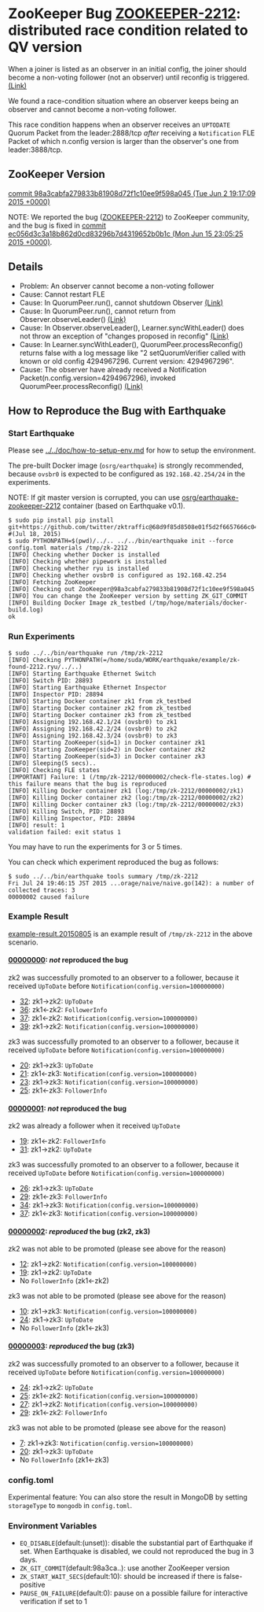 # ZooKeeper Bug [ZOOKEEPER-2212](https://issues.apache.org/jira/browse/ZOOKEEPER-2212): distributed race condition related to QV version

When a joiner is listed as an observer in an initial config,
the joiner should become a non-voting follower (not an observer) until reconfig is triggered. [(Link)](http://zookeeper.apache.org/doc/trunk/zookeeperReconfig.html#sc_reconfig_general)

We found a race-condition situation where an observer keeps being an observer and cannot become a non-voting follower.

This race condition happens when an observer receives an `UPTODATE` Quorum Packet from the leader:2888/tcp *after* receiving a `Notification` FLE Packet of which n.config version is larger than the observer's one from leader:3888/tcp.

## ZooKeeper Version
[commit 98a3cabfa279833b81908d72f1c10ee9f598a045 (Tue Jun 2 19:17:09 2015 +0000)](https://github.com/apache/zookeeper/commit/98a3cabfa279833b81908d72f1c10ee9f598a045)

NOTE: We reported the bug ([ZOOKEEPER-2212](https://issues.apache.org/jira/browse/ZOOKEEPER-2212)) to ZooKeeper community, and the bug is fixed in [commit ec056d3c3a18b862d0cd83296b7d4319652b0b1c (Mon Jun 15 23:05:25 2015 +0000)](https://github.com/apache/zookeeper/commit/ec056d3c3a18b862d0cd83296b7d4319652b0b1c).

## Details
 * Problem: An observer cannot become a non-voting follower
 * Cause: Cannot restart FLE
 * Cause: In QuorumPeer.run(), cannot shutdown Observer [(Link)](https://github.com/apache/zookeeper/blob/98a3cabfa279833b81908d72f1c10ee9f598a045/src/java/main/org/apache/zookeeper/server/quorum/QuorumPeer.java#L1014)
 * Cause: In QuorumPeer.run(), cannot return from Observer.observeLeader()  [(Link)](https://github.com/apache/zookeeper/blob/98a3cabfa279833b81908d72f1c10ee9f598a045/src/java/main/org/apache/zookeeper/server/quorum/QuorumPeer.java#L1010)
 * Cause: In Observer.observeLeader(), Learner.syncWithLeader() does not throw an exception of "changes proposed in reconfig" [(Link)](https://github.com/apache/zookeeper/blob/98a3cabfa279833b81908d72f1c10ee9f598a045/src/java/main/org/apache/zookeeper/server/quorum/Observer.java#L79)
 * Cause: In Learner.syncWithLeader(), QuorumPeer.processReconfig() returns false with a log message like "2 setQuorumVerifier called with known or old config 4294967296. Current version: 4294967296".
 * Cause: The observer have already received a Notification Packet(n.config.version=4294967296), invoked QuorumPeer.processReconfig() [(Link)](https://github.com/apache/zookeeper/blob/98a3cabfa279833b81908d72f1c10ee9f598a045/src/java/main/org/apache/zookeeper/server/quorum/FastLeaderElection.java#L291-304)
   

## How to Reproduce the Bug with Earthquake
    
### Start Earthquake
Please see [../../doc/how-to-setup-env.md](../../doc/how-to-setup-env.md) for how to setup the environment.

The pre-built Docker image (`osrg/earthquake`) is strongly recommended, 
because `ovsbr0` is expected to be configured as `192.168.42.254/24` in the experiments.

NOTE: If git master version is corrupted, you can use [osrg/earthquake-zookeeper-2212](https://registry.hub.docker.com/u/osrg/earthquake-zookeeper-2212/) container (based on Earthquake v0.1).

    $ sudo pip install pip install git+https://github.com/twitter/zktraffic@68d9f85d8508e01f5d2f6657666c04e444e6423c  #(Jul 18, 2015)
    $ sudo PYTHONPATH=$(pwd)/../.. ../../bin/earthquake init --force config.toml materials /tmp/zk-2212
    [INFO] Checking whether Docker is installed
    [INFO] Checking whether pipework is installed
    [INFO] Checking whether ryu is installed
    [INFO] Checking whether ovsbr0 is configured as 192.168.42.254
    [INFO] Fetching ZooKeeper
    [INFO] Checking out ZooKeeper@98a3cabfa279833b81908d72f1c10ee9f598a045
    [INFO] You can change the ZooKeeper version by setting ZK_GIT_COMMIT
    [INFO] Building Docker Image zk_testbed (/tmp/hoge/materials/docker-build.log)
    ok


### Run Experiments
    
    $ sudo ../../bin/earthquake run /tmp/zk-2212
    [INFO] Checking PYTHONPATH(=/home/suda/WORK/earthquake/example/zk-found-2212.ryu/../..)
    [INFO] Starting Earthquake Ethernet Switch
    [INFO] Switch PID: 28893
    [INFO] Starting Earthquake Ethernet Inspector
    [INFO] Inspector PID: 28894
    [INFO] Starting Docker container zk1 from zk_testbed
    [INFO] Starting Docker container zk2 from zk_testbed
    [INFO] Starting Docker container zk3 from zk_testbed
    [INFO] Assigning 192.168.42.1/24 (ovsbr0) to zk1
    [INFO] Assigning 192.168.42.2/24 (ovsbr0) to zk2
    [INFO] Assigning 192.168.42.3/24 (ovsbr0) to zk3
    [INFO] Starting ZooKeeper(sid=1) in Docker container zk1
    [INFO] Starting ZooKeeper(sid=2) in Docker container zk2
    [INFO] Starting ZooKeeper(sid=3) in Docker container zk3
    [INFO] Sleeping(5 secs)..
    [INFO] Checking FLE states
    [IMPORTANT] Failure: 1 (/tmp/zk-2212/00000002/check-fle-states.log) # this failure means that the bug is reproduced
    [INFO] Killing Docker container zk1 (log:/tmp/zk-2212/00000002/zk1)
    [INFO] Killing Docker container zk2 (log:/tmp/zk-2212/00000002/zk2)
    [INFO] Killing Docker container zk3 (log:/tmp/zk-2212/00000002/zk3)
    [INFO] Killing Switch, PID: 28893
    [INFO] Killing Inspector, PID: 28894
    [INFO] result: 1
    validation failed: exit status 1


    
You may have to run the experiments for 3 or 5 times.

You can check which experiment reproduced the bug as follows:

    $ sudo ../../bin/earthquake tools summary /tmp/zk-2212
    Fri Jul 24 19:46:15 JST 2015 ...orage/naive/naive.go(142): a number of collected traces: 3
    00000002 caused failure

### Example Result

[example-result.20150805](example-result.20150805) is an example result of `/tmp/zk-2212` in the above scenario.

#### [00000000](example-result.20150805/00000000): *not* reproduced the bug
zk2 was successfully promoted to an observer to a follower, because it received `UpToDate` before `Notification(config.version=100000000)`

* [32](example-result.20150805/00000000/actions/32.event.json): zk1->zk2: `UpToDate`
* [36](example-result.20150805/00000000/actions/36.event.json): zk1<-zk2: `FollowerInfo`
* [37](example-result.20150805/00000000/actions/37.event.json): zk1<-zk2: `Notification(config.version=100000000)`
* [39](example-result.20150805/00000000/actions/39.event.json): zk1->zk2: `Notification(config.version=100000000)`


zk3 was successfully promoted to an observer to a follower, because it received `UpToDate` before `Notification(config.version=100000000)`

* [20](example-result.20150805/00000000/actions/20.event.json): zk1->zk3: `UpToDate`
* [21](example-result.20150805/00000000/actions/21.event.json): zk1<-zk3: `Notification(config.version=100000000)`
* [23](example-result.20150805/00000000/actions/23.event.json): zk1->zk3: `Notification(config.version=100000000)`
* [25](example-result.20150805/00000000/actions/25.event.json): zk1<-zk3: `FollowerInfo`

#### [00000001](example-result.20150805/00000001): *not* reproduced the bug
zk2 was already a follower when it received `UpToDate`

* [19](example-result.20150805/00000001/actions/19.event.json): zk1<-zk2: `FollowerInfo`
* [31](example-result.20150805/00000001/actions/31.event.json): zk1->zk2: `UpToDate`

zk3 was successfully promoted to an observer to a follower, because it received `UpToDate` before `Notification(config.version=100000000)`

* [26](example-result.20150805/00000001/actions/26.event.json): zk1->zk3: `UpToDate`
* [29](example-result.20150805/00000001/actions/29.event.json): zk1<-zk3: `FollowerInfo`
* [34](example-result.20150805/00000001/actions/34.event.json): zk1->zk3: `Notification(config.version=100000000)`
* [37](example-result.20150805/00000001/actions/37.event.json): zk1<-zk3: `Notification(config.version=100000000)`

#### [00000002](example-result.20150805/00000002): *reproduced* the bug (zk2, zk3)
zk2 was not able to be promoted (please see above for the reason)

* [12](example-result.20150805/00000002/actions/12.event.json): zk1->zk2: `Notification(config.version=100000000)`
* [19](example-result.20150805/00000002/actions/19.event.json): zk1->zk2: `UpToDate`
* No `FollowerInfo` (zk1<-zk2)

zk3 was not able to be promoted (please see above for the reason)

* [10](example-result.20150805/00000002/actions/10.event.json): zk1->zk3: `Notification(config.version=100000000)`
* [24](example-result.20150805/00000002/actions/24.event.json): zk1->zk3: `UpToDate`
* No `FollowerInfo` (zk1<-zk3)

#### [00000003](example-result.20150805/00000003): *reproduced* the bug (zk3)
zk2 was successfully promoted to an observer to a follower, because it received `UpToDate` before `Notification(config.version=100000000)`

* [24](example-result.20150805/00000003/actions/24.event.json): zk1->zk2: `UpToDate`
* [25](example-result.20150805/00000003/actions/25.event.json): zk1<-zk2: `Notification(config.version=100000000)`
* [27](example-result.20150805/00000003/actions/27.event.json): zk1->zk2: `Notification(config.version=100000000)`
* [29](example-result.20150805/00000003/actions/29.event.json): zk1<-zk2: `FollowerInfo`

zk3 was not able to be promoted (please see above for the reason)

* [7](example-result.20150805/00000003/actions/7.event.json): zk1->zk3: `Notification(config.version=100000000)`
* [20](example-result.20150805/00000003/actions/20.event.json): zk1->zk3: `UpToDate`
* No `FollowerInfo` (zk1<-zk3)

### config.toml
Experimental feature: You can also store the result in MongoDB by setting `storageType` to `mongodb` in `config.toml`.

### Environment Variables

 * `EQ_DISABLE`(default:(unset)): disable the substantial part of Earthquake if set. When Earthquake is disabled, we could not reproduced the bug in 3 days.
 * `ZK_GIT_COMMIT`(default:98a3ca..): use another ZooKeeper version
 * `ZK_START_WAIT_SECS`(default:10): should be increased if there is false-positive
 * `PAUSE_ON_FAILURE`(default:0): pause on a possible failure for interactive verification if set to 1

